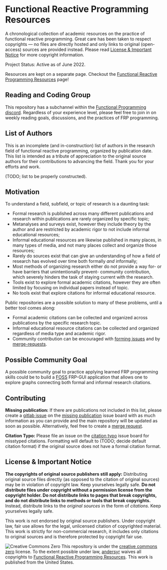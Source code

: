 # Functional Reactive Programming Resources
A chronological collection of academic resources on the practice of functional reactive programming. Great care has been taken to respect copyrights — no files are directly hosted and only links to original (open-access) sources are provided instead. Please read [License & Important Notice](https://gitlab.com/andersyr/frp-resources#license-important-notice) for more copyright information.

Project Status: Active as of June 2022.

Resources are kept on a separate page. Checkout the [Functional Reactive Programming Resources](https://gitlab.com/andersyr/frp-resources/-/blob/main/frp-resources-page.md) page!

## Reading and Coding Group
This repository has a subchannel within the [Functional Programming discord](https://discord.gg/EYyhYrr2gF). Regardless of your experience level, please feel free to join in on weekly reading goals, discussions, and the practices of FRP programming.

## List of Authors
This is an incomplete (and in-construction) list of authors in the research field of functional reactive programming, organized by publication date. This list is intended as a tribute of appreciation to the original source authors for their contributions to advancing the field. Thank you for your efforts and work.

(TODO; list to be properly constructed).

## Motivation
To understand a field, subfield, or topic of research is a daunting task:

- Formal research is published across many different publications and research within publications are rarely organized by specific topic;
- Metanalyses and surveys exist, however they include theory by the author and are restricted by academic rigor to not include informal educational resources;
- Informal educational resources are likewise published in many places, in many types of media, and not many places collect and organize those resources;
- Rarely do sources exist that can give an understanding of how a field of research has evolved over time both formally *and* informally;
- Most methods of organizing research either do not provide a way for- or have barriers that unintentionally prevent- community contribution, which severely hinders the task of staying current with the research.
- Tools exist to explore formal academic citations, however they are often limited by focusing on individual papers instead of topic.
- No tools exist that explore citations for informal educational resource.

Public repositories are a possible solution to many of these problems, until a better tool comes along: 
- Formal academic citations can be collected and organized across publications by the specific research topic.
- Informal educational resource citations can be collected and organized regardless of media type and academic rigor.
- Community contribution can be encouraged with [forming issues](https://docs.gitlab.com/ee/user/project/issues/managing_issues.html) and by [merge-requests](https://docs.gitlab.com/ee/user/project/merge_requests/creating_merge_requests.html).

## Possible Community Goal
A possible community goal to practice applying learned FRP programming skills could be to build a [FOSS](https://en.wikipedia.org/wiki/Free_and_open-source_software) FRP-GUI application that allows one to explore graphs connecting both formal and informal research citations.

## Contributing
**Missing publication:** If there are publications not included in this list, please create a [gitlab issue](https://docs.gitlab.com/ee/user/project/issues/managing_issues.html#from-an-issue-board) on the [missing publication]() issue board with as much information as you can provide and the main repository will be updated as soon as possible. Alternatively, feel free to create a [merge request](https://docs.gitlab.com/ee/user/project/merge_requests/creating_merge_requests.html).

**Citation Typo:** Please file an issue on the [citation typo]() issue board for misstyped citations. Formatting will default to (TODO; decide default citation format) if the original source does not have a formal citation format.

## License & Important Notice
**The copyrights of original source publishers still apply:** Distributing original source files directly (as opposed to the citation of original sources) may be in violation of copyright law. Keep yourselves legally safe. **Do not distribute files under copyright without a permission license from the copyright holder. Do not distribute links to pages that break copyrights, and do not distribute links to methods or tools that break copyrights.** Instead, distribute links to the *original sources* in the form of *citations*. Keep yourselves legally safe.

This work is not endorsed by original source publishers. Under copyright law, fair use allows for the legal, unlicensed citation of copyrighted material. This work is strictly for non-commercial research, it includes only citations to original sources and is therefore protected by copyright fair use.

![Creative Commons Zero](https://i.creativecommons.org/p/zero/1.0/88x31.png) This repository is under the [creative commons zero](http://creativecommons.org/publicdomain/zero/1.0/) license. To the extent possible under law, [andersyr](https://gitlab.com/andersyr) waives all copyrights to [Functional Reactive Programming Resources](https://gitlab.com/andersyr/frp-resources). This work is published from the United States.
